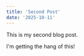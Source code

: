 ```yaml
---
title: 'Second Post'
date: '2025-10-11'
---
```


This is my second blog post.

I'm getting the hang of this!
